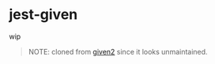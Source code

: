 # jest-given

wip

> NOTE: cloned from [given2](https://github.com/tatyshev/given2) since it looks unmaintained.
